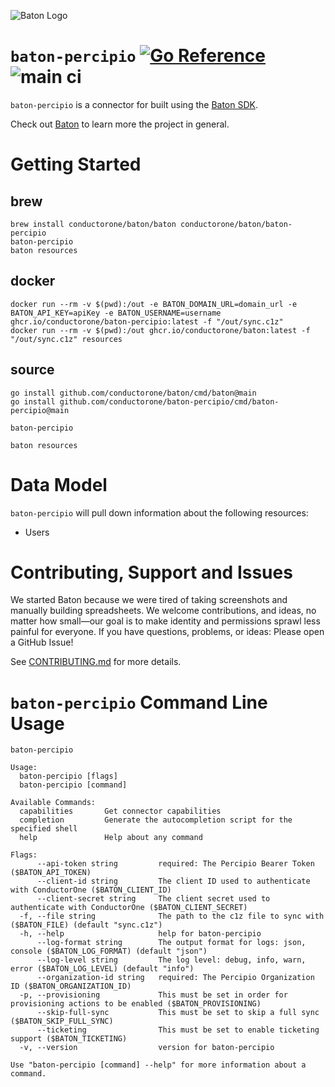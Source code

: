 ![Baton Logo](./docs/images/baton-logo.png)

# `baton-percipio` [![Go Reference](https://pkg.go.dev/badge/github.com/conductorone/baton-percipio.svg)](https://pkg.go.dev/github.com/conductorone/baton-percipio) ![main ci](https://github.com/conductorone/baton-percipio/actions/workflows/main.yaml/badge.svg)

`baton-percipio` is a connector for built using the [Baton SDK](https://github.com/conductorone/baton-sdk).

Check out [Baton](https://github.com/conductorone/baton) to learn more the project in general.

# Getting Started

## brew

```
brew install conductorone/baton/baton conductorone/baton/baton-percipio
baton-percipio
baton resources
```

## docker

```
docker run --rm -v $(pwd):/out -e BATON_DOMAIN_URL=domain_url -e BATON_API_KEY=apiKey -e BATON_USERNAME=username ghcr.io/conductorone/baton-percipio:latest -f "/out/sync.c1z"
docker run --rm -v $(pwd):/out ghcr.io/conductorone/baton:latest -f "/out/sync.c1z" resources
```

## source

```
go install github.com/conductorone/baton/cmd/baton@main
go install github.com/conductorone/baton-percipio/cmd/baton-percipio@main

baton-percipio

baton resources
```

# Data Model

`baton-percipio` will pull down information about the following resources:
- Users

# Contributing, Support and Issues

We started Baton because we were tired of taking screenshots and manually
building spreadsheets. We welcome contributions, and ideas, no matter how
small&mdash;our goal is to make identity and permissions sprawl less painful for
everyone. If you have questions, problems, or ideas: Please open a GitHub Issue!

See [CONTRIBUTING.md](https://github.com/ConductorOne/baton/blob/main/CONTRIBUTING.md) for more details.

# `baton-percipio` Command Line Usage

```
baton-percipio

Usage:
  baton-percipio [flags]
  baton-percipio [command]

Available Commands:
  capabilities       Get connector capabilities
  completion         Generate the autocompletion script for the specified shell
  help               Help about any command

Flags:
      --api-token string         required: The Percipio Bearer Token ($BATON_API_TOKEN)
      --client-id string         The client ID used to authenticate with ConductorOne ($BATON_CLIENT_ID)
      --client-secret string     The client secret used to authenticate with ConductorOne ($BATON_CLIENT_SECRET)
  -f, --file string              The path to the c1z file to sync with ($BATON_FILE) (default "sync.c1z")
  -h, --help                     help for baton-percipio
      --log-format string        The output format for logs: json, console ($BATON_LOG_FORMAT) (default "json")
      --log-level string         The log level: debug, info, warn, error ($BATON_LOG_LEVEL) (default "info")
      --organization-id string   required: The Percipio Organization ID ($BATON_ORGANIZATION_ID)
  -p, --provisioning             This must be set in order for provisioning actions to be enabled ($BATON_PROVISIONING)
      --skip-full-sync           This must be set to skip a full sync ($BATON_SKIP_FULL_SYNC)
      --ticketing                This must be set to enable ticketing support ($BATON_TICKETING)
  -v, --version                  version for baton-percipio

Use "baton-percipio [command] --help" for more information about a command.
```
